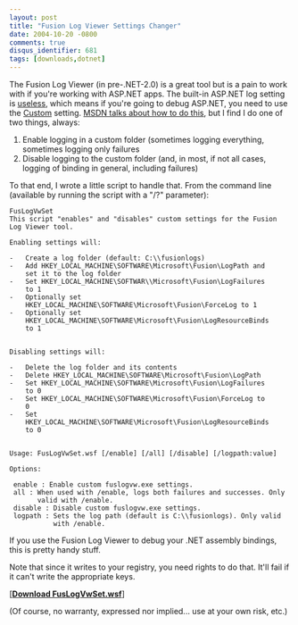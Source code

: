 ```yaml
---
layout: post
title: "Fusion Log Viewer Settings Changer"
date: 2004-10-20 -0800
comments: true
disqus_identifier: 681
tags: [downloads,dotnet]
---
```

The Fusion Log Viewer (in pre-.NET-2.0) is a great tool but is a pain to
work with if you're working with ASP.NET apps. The built-in ASP.NET log
setting is
[useless](http://blogs.msdn.com/junfeng/archive/2004/02/14/72912.aspx),
which means if you're going to debug ASP.NET, you need to use the
[Custom](http://blogs.msdn.com/suzcook/archive/2003/05/29/57120.aspx)
setting. [MSDN talks about how to do
this](http://msdn.microsoft.com/library/default.asp?url=/library/en-us/cptools/html/cpgrffusionlogviewerfuslogvwexe.asp),
but I find I do one of two things, always:

1. Enable logging in a custom folder (sometimes logging everything,
    sometimes logging only failures
2. Disable logging to the custom folder (and, in most, if not all
    cases, logging of binding in general, including failures)

To that end, I wrote a little script to handle that. From the command
line (available by running the script with a "/?" parameter):

```text
FusLogVwSet
This script "enables" and "disables" custom settings for the Fusion
Log Viewer tool.

Enabling settings will:

-   Create a log folder (default: C:\\fusionlogs)
-   Add HKEY_LOCAL_MACHINE\SOFTWARE\Microsoft\Fusion\LogPath and
    set it to the log folder
-   Set HKEY_LOCAL_MACHINE\SOFTWAR\\Microsoft\Fusion\LogFailures
    to 1
-   Optionally set
    HKEY_LOCAL_MACHINE\SOFTWARE\Microsoft\Fusion\ForceLog to 1
-   Optionally set
    HKEY_LOCAL_MACHINE\SOFTWARE\Microsoft\Fusion\LogResourceBinds
    to 1


Disabling settings will:

-   Delete the log folder and its contents
-   Delete HKEY_LOCAL_MACHINE\SOFTWARE\Microsoft\Fusion\LogPath
-   Set HKEY_LOCAL_MACHINE\SOFTWARE\Microsoft\Fusion\LogFailures
    to 0
-   Set HKEY_LOCAL_MACHINE\SOFTWARE\Microsoft\Fusion\ForceLog to
    0
-   Set
    HKEY_LOCAL_MACHINE\SOFTWARE\Microsoft\Fusion\LogResourceBinds
    to 0


Usage: FusLogVwSet.wsf [/enable] [/all] [/disable] [/logpath:value]

Options:

 enable : Enable custom fuslogvw.exe settings.
 all : When used with /enable, logs both failures and successes. Only
       valid with /enable.
 disable : Disable custom fuslogvw.exe settings.
 logpath : Sets the log path (default is C:\\fusionlogs). Only valid
           with /enable.
```

 If you use the Fusion Log Viewer to debug your .NET assembly bindings,
this is pretty handy stuff.

 Note that since it writes to your registry, you need rights to do that.
It'll fail if it can't write the appropriate keys.

[**[Download FusLogVwSet.wsf](https://gist.github.com/tillig/3a91c3379395fe0752d59f297868e784/archive/cb1d7fadd2b6d54b8ccaf812fb86eb957ceeb16f.zip)**]

 (Of course, no warranty, expressed nor implied... use at your own risk,
etc.)
